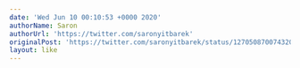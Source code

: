 ```yaml
---
date: 'Wed Jun 10 00:10:53 +0000 2020'
authorName: Saron
authorUrl: 'https://twitter.com/saronyitbarek'
originalPost: 'https://twitter.com/saronyitbarek/status/1270508700743204865'
layout: like
---
```

